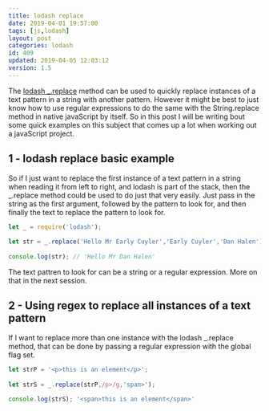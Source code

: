 ```yaml
---
title: lodash replace
date: 2019-04-01 19:57:00
tags: [js,lodash]
layout: post
categories: lodash
id: 409
updated: 2019-04-05 12:03:12
version: 1.5
---
```


The [lodash \_.replace](https://lodash.com/docs/4.17.11#replace) method can be used to quickly replace instances of a text pattern in a string with another pattern. However it might be best to just know how to use regular expressions to do the same with the String.replace method in native javaScript by itself. So in this post I will be writing bout some quick examples on this subject that comes up a lot when working out a javaScript project.

<!-- more -->

## 1 - lodash replace basic example

So if I just want to replace the first instance of a text pattern in a string when reading it from left to right, and lodash is part of the stack, then the \_.replace method could be used to do just that very easily. Just pass in the string as the first argument, followed by the pattern to look for, and then finally the text to replace the pattern to look for.

```js
let _ = require('lodash');
 
let str = _.replace('Hello Mr Early Cuyler','Early Cuyler','Dan Halen');
 
console.log(str); // 'Hello Mr Dan Halen'
```

The text pattren to look for can be a string or a regular expression. More on that in the next session.


## 2 - Using regex to replace all instances of a text pattern

If I want to replace more than one instance with the lodash \_.replace method, that can be done by passing a regular expression with the global flag set.

```js
let strP = '<p>this is an element</p>';
 
let strS = _.replace(strP,/p>/g,'span>');
 
console.log(strS); '<span>this is an element</span>'
```